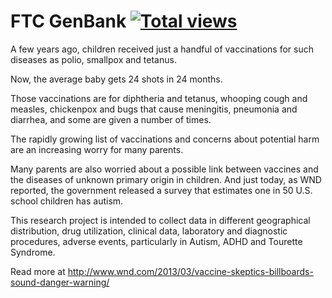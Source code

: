 # FTC GenBank [![Total views](https://sourcegraph.com/github.com/FindingTheCause/ftc-genbank/counters/views.png)](https://sourcegraph.com/github.com/FindingTheCause/ftc-genbank)

A few years ago, children received just a handful of vaccinations for such diseases as polio, smallpox and tetanus.

Now, the average baby gets 24 shots in 24 months.

Those vaccinations are for diphtheria and tetanus, whooping cough and measles, chickenpox and bugs that cause meningitis, pneumonia and diarrhea, and some are given a number of times.

The rapidly growing list of vaccinations and concerns about potential harm are an increasing worry for many parents.

Many parents are also worried about a possible link between vaccines and the diseases of unknown primary origin in children. And just today, as WND reported, the government released a survey that estimates one in 50 U.S. school children has autism.

This research project is intended to collect data in different geographical distribution, drug utilization, clinical data, laboratory and diagnostic procedures, adverse events, particularly in Autism, ADHD and Tourette Syndrome.

Read more at http://www.wnd.com/2013/03/vaccine-skeptics-billboards-sound-danger-warning/
